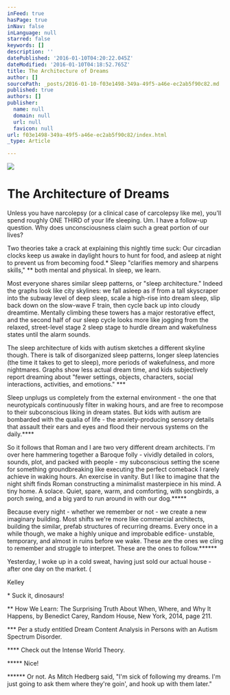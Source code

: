 ```yaml
---
inFeed: true
hasPage: true
inNav: false
inLanguage: null
starred: false
keywords: []
description: ''
datePublished: '2016-01-10T04:20:22.045Z'
dateModified: '2016-01-10T04:18:52.765Z'
title: The Architecture of Dreams
author: []
sourcePath: _posts/2016-01-10-f03e1498-349a-49f5-a46e-ec2ab5f90c82.md
published: true
authors: []
publisher:
  name: null
  domain: null
  url: null
  favicon: null
url: f03e1498-349a-49f5-a46e-ec2ab5f90c82/index.html
_type: Article

---
```

![](https://the-grid-user-content.s3-us-west-2.amazonaws.com/76344c29-dd8d-44c6-a9ee-41d4e65b854d.jpg)

# The Architecture of Dreams

Unless you have narcolepsy (or a clinical case of carcolepsy like me), you'll spend roughly ONE THIRD of your life sleeping. 
Um. I have a follow-up question. Why does unconsciousness claim such a great portion of our lives? 

Two theories take a crack at explaining this nightly time suck: 
Our circadian clocks keep us awake in daylight hours to hunt for food, and asleep at night to prevent us from becoming food.\*
Sleep "clarifies memory and sharpens skills," \*\* both mental and physical. In sleep, we learn. 

Most everyone shares similar sleep patterns, or "sleep architecture." Indeed the graphs look like city skylines: we fall asleep as if from a tall skyscraper into the subway level of deep sleep, scale a high-rise into dream sleep, slip back down on the slow-wave F train, then cycle back up into cloudy dreamtime. 
Mentally climbing these towers has a major restorative effect, and the second half of our sleep cycle looks more like jogging from the relaxed, street-level stage 2 sleep stage to hurdle dream and wakefulness states until the alarm sounds. 

The sleep architecture of kids with autism sketches a different skyline though. There is talk of disorganized sleep patterns, longer sleep latencies (the time it takes to get to sleep), more periods of wakefulness, and more nightmares. Graphs show less actual dream time, and kids subjectively report dreaming about "fewer settings, objects, characters, social interactions, activities, and emotions." \*\*\* 

Sleep unplugs us completely from the external environment - the one that neurotypicals continuously filter in waking hours, and are free to recompose to their subconscious liking in dream states. But kids with autism are bombarded with the qualia of life - the anxiety-producing sensory details that assault their ears and eyes and flood their nervous systems on the daily.\*\*\*\* 

So it follows that Roman and I are two very different dream architects. 
I'm over here hammering together a Baroque folly - vividly detailed in colors, sounds, plot, and packed with people - my subconscious setting the scene for something groundbreaking like executing the perfect comeback I rarely achieve in waking hours. An exercise in vanity.
But I like to imagine that the night shift finds Roman constructing a minimalist masterpiece in his mind. A tiny home. A solace. Quiet, spare, warm, and comforting, with songbirds, a porch swing, and a big yard to run around in with our dog.\*\*\*\*\* 

Because every night - whether we remember or not - we create a new imaginary building. Most shifts we're more like commercial architects, building the similar, prefab structures of recurring dreams. Every once in a while though, we make a highly unique and improbable edifice- unstable, temporary, and almost in ruins before we wake. These are the ones we cling to remember and struggle to interpret. These are the ones to follow.\*\*\*\*\*\* 

Yesterday, I woke up in a cold sweat, having just sold our actual house - after one day on the market. (

Kelley 

\* Suck it, dinosaurs! 

\*\* How We Learn: The Surprising Truth About When, Where, and Why It Happens, by Benedict Carey, Random House, New York, 2014, page 211\. 

\*\*\* Per a study entitled Dream Content Analysis in Persons with an Autism Spectrum Disorder. 

\*\*\*\* Check out the Intense World Theory. 

\*\*\*\*\* Nice! 

\*\*\*\*\*\* Or not. As Mitch Hedberg said, "I'm sick of following my dreams. I'm just going to ask them where they're goin', and hook up with them later."